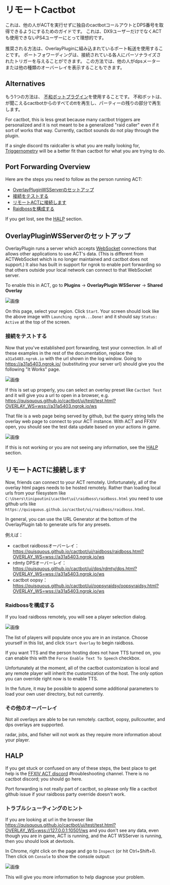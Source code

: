 # リモートCactbot

これは、他の人がACTを実行せずに独自のcactbotコールアウトとDPS番号を取得できるようにするためのガイドです。 これは、DX9ユーザーだけでなくACTも使用できないPS4ユーザーにとって理想的です。

推奨される方法は、OverlayPluginに組み込まれているポート転送を使用することです。 ポートフォワーディングは、接続されている各人にパーソナライズされたトリガーを与えることができます。 この方法では、他の人がdpsメーター または他の種類のオーバーレイを表示することもできます。

## Alternatives

もう1つの方法は、 [不和ボットプラグイン](https://github.com/Makar8000/ACT-Discord-Triggers/wiki/First-Time-Setup-Guide)を使用することです。 不和ボットは、 が聞こえるcactbotからのすべてのttを再生し、パーティーの残りの部分で再生します。

For cactbot, this is less great because many cactbot triggers are personalized and it is not meant to be a generalized "raid caller" even if it sort of works that way. Currently, cactbot sounds do not play through the plugin.

If a single discord tts raidcaller is what you are really looking for, [Triggernometry](https://github.com/Aho-Senpai/Aho-Triggers/blob/main/Triggernometry/Docs/FAQ.md#discord-callouts-ready) will be a better fit than cactbot for what you are trying to do.

## Port Forwarding Overview

Here are the steps you need to follow as the person running ACT:

- [OverlayPluginWSServerのセットアップ](#setup-overlayplugin-wsserver)
- [接続をテストする](#test-your-connection)
- [リモートACTに接続します](#connect-to-remote-act)
- [Raidbossを構成する](#configure-raidboss)

If you get lost, see the [HALP](#halp) section.

## OverlayPluginWSServerのセットアップ

OverlayPlugin runs a server which accepts [WebSocket](https://en.wikipedia.org/wiki/WebSocket) connections that allows other applications to use ACT's data. (This is different from ACTWebSocket which is no longer maintained and cactbot does not support.) It also has built in support for ngrok to enable port forwarding so that others outside your local network can connect to that WebSocket server.

To enable this in ACT, go to **Plugins** -> **OverlayPlugin WSServer** -> **Shared Overlay**

![画像](images/remote_wsserver.png)

On this page, select your region. Click `Start`. Your screen should look like the above image with `Launching ngrok...Done!` and it should say `Status: Active` at the top of the screen.

### 接続をテストする

Now that you've established port forwarding, test your connection. In all of these examples in the rest of the documentation, replace the `a31a5403.ngrok.io` with the url shown in the log window. Going to <https://a31a5403.ngrok.io/> (substituting your server url) should give you the following "It Works" page.

![画像](images/remote_itworks.png)

If this is set up properly, you can select an overlay preset like `Cactbot Test` and it will give you a url to open in a browser, e.g. <https://quisquous.github.io/cactbot/ui/test/test.html?OVERLAY_WS=wss://a31a5403.ngrok.io/ws>

That file is a web page being served by github, but the query string tells the overlay web page to connect to your ACT instance. With ACT and FFXIV open, you should see the test data update based on your actions in game.

![画像](images/remote_testui.png)

If this is not working or you are not seeing any information, see the [HALP](#halp) section.

## リモートACTに接続します

Now, friends can connect to your ACT remotely. Unfortunately, all of the overlay html pages needs to be hosted remotely. Rather than loading local urls from your filesystem like `C:\Users\tinipoutini\cactbot\ui\raidboss\raidboss.html` you need to use github urls like `https://quisquous.github.io/cactbot/ui/raidboss/raidboss.html`.

In general, you can use the URL Generator at the bottom of the OverlayPlugin tab to generate urls for any presets.

例えば：

- cactbot raidbossオーバーレイ： <https://quisquous.github.io/cactbot/ui/raidboss/raidboss.html?OVERLAY_WS=wss://a31a5403.ngrok.io/ws>
- rdmty DPSオーバーレイ： <https://quisquous.github.io/cactbot/ui/dps/rdmty/dps.html?OVERLAY_WS=wss://a31a5403.ngrok.io/ws>
- cactbot oopsy： <https://quisquous.github.io/cactbot/ui/oopsyraidsy/oopsyraidsy.html?OVERLAY_WS=wss://a31a5403.ngrok.io/ws>

### Raidbossを構成する

If you load raidboss remotely, you will see a player selection dialog.

![画像](images/remote_playerselect.png)

The list of players will populate once you are in an instance. Choose yourself in this list, and click `Start Overlay` to begin raidboss.

If you want TTS and the person hosting does not have TTS turned on, you can enable this with the `Force Enable Text To Speech` checkbox.

Unfortunately at the moment, all of the cactbot customization is local and any remote player will inherit the customization of the host. The only option you can override right now is to enable TTS.

In the future, it may be possible to append some additional parameters to load your own user directory, but not currently.

### その他のオーバーレイ

Not all overlays are able to be run remotely. cactbot, oopsy, pullcounter, and dps overlays are supported.

radar, jobs, and fisher will not work as they require more information about your player.

## HALP

If you get stuck or confused on any of these steps, the best place to get help is the [FFXIV ACT discord](https://discord.gg/ahFKcmx) #troubleshooting channel. There is no cactbot discord; you should go here.

Port forwarding is not really part of cactbot, so please only file a cactbot github issue if your raidboss party override doesn't work.

### トラブルシューティングのヒント

If you are looking at url in the browser like <https://quisquous.github.io/cactbot/ui/test/test.html?OVERLAY_WS=wss://127.0.0.1:10501/ws> and you don't see any data, even though you are in game, ACT is running, and the ACT WSServer is running, then you should look at devtools.

In Chrome, right click on the page and go to `Inspect` (or hit Ctrl+Shift+I). Then click on `Console` to show the console output:

![画像](images/remote_devtools.png)

This will give you more information to help diagnose your problem.
